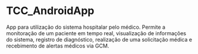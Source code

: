 # TCC_AndroidApp
App para utilização do sistema hospitalar pelo médico. Permite a monitoração de um paciente em tempo real, visualização de informações do sistema, registro de diagnóstico, realização de uma solicitação médica e recebimento de alertas médicos via GCM.  
